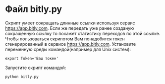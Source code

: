 # Файл bitly.py 

Скрипт умеет сокращать длинные ссылки используя сервис https://app.bitly.com. Если же передать уже ранее созданую сокращенную ссылку то покажет статистику переходов по этой ссылке.
Чтобы пользоваться скрипотом Вам понадобится токен сгенерированный в сервисе https://app.bitly.com. Установите переменную среды командой(например для Unix систем):
```
export Token='Ваш токен'
```
Запустите скрипт командой:
```
python bitly.py
```

